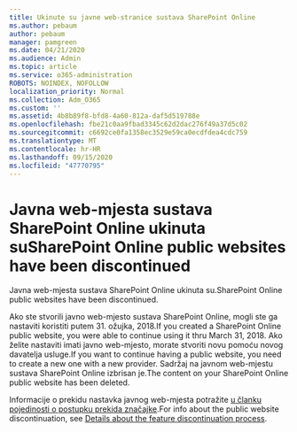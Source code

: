 ```yaml
---
title: Ukinute su javne web-stranice sustava SharePoint Online
ms.author: pebaum
author: pebaum
manager: pamgreen
ms.date: 04/21/2020
ms.audience: Admin
ms.topic: article
ms.service: o365-administration
ROBOTS: NOINDEX, NOFOLLOW
localization_priority: Normal
ms.collection: Adm_O365
ms.custom: ''
ms.assetid: 4b8b89f8-bfd8-4a60-812a-daf5d519788e
ms.openlocfilehash: fbe21c0aa9fbad3345c62d2dac276f49a37d5c02
ms.sourcegitcommit: c6692ce0fa1358ec3529e59ca0ecdfdea4cdc759
ms.translationtype: MT
ms.contentlocale: hr-HR
ms.lasthandoff: 09/15/2020
ms.locfileid: "47770795"
---
```

# <a name="sharepoint-online-public-websites-have-been-discontinued"></a><span data-ttu-id="4e90d-102">Javna web-mjesta sustava SharePoint Online ukinuta su</span><span class="sxs-lookup"><span data-stu-id="4e90d-102">SharePoint Online public websites have been discontinued</span></span>

<span data-ttu-id="4e90d-103">Javna web-mjesta sustava SharePoint Online ukinuta su.</span><span class="sxs-lookup"><span data-stu-id="4e90d-103">SharePoint Online public websites have been discontinued.</span></span>

<span data-ttu-id="4e90d-104">Ako ste stvorili javno web-mjesto sustava SharePoint Online, mogli ste ga nastaviti koristiti putem 31. ožujka, 2018.</span><span class="sxs-lookup"><span data-stu-id="4e90d-104">If you created a SharePoint Online public website, you were able to continue using it thru March 31, 2018.</span></span> <span data-ttu-id="4e90d-105">Ako želite nastaviti imati javno web-mjesto, morate stvoriti novu pomoću novog davatelja usluge.</span><span class="sxs-lookup"><span data-stu-id="4e90d-105">If you want to continue having a public website, you need to create a new one with a new provider.</span></span> <span data-ttu-id="4e90d-106">Sadržaj na javnom web-mjestu sustava SharePoint Online izbrisan je.</span><span class="sxs-lookup"><span data-stu-id="4e90d-106">The content on your SharePoint Online public website has been deleted.</span></span>

<span data-ttu-id="4e90d-107">Informacije o prekidu nastavka javnog web-mjesta potražite [u članku pojedinosti o postupku prekida značajke](https://go.microsoft.com/fwlink/?linkid=866980).</span><span class="sxs-lookup"><span data-stu-id="4e90d-107">For info about the public website discontinuation, see [Details about the feature discontinuation process](https://go.microsoft.com/fwlink/?linkid=866980).</span></span>
